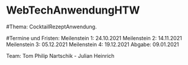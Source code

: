 # WebTechAnwendungHTW

#Thema: CocktailRezeptAnwendung.

#Termine und Fristen:
  Meilenstein 1: 24.10.2021
    Meilenstein 2: 14.11.2021
      Meilenstein 3: 05.12.2021
        Meilenstein 4: 19.12.2021
          Abgabe: 09.01.2021
          
Team: Tom Philip Nartschik - Julian Heinrich
 
